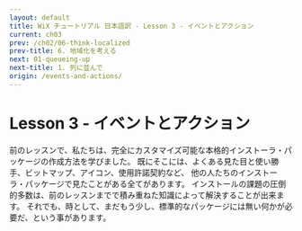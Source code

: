 ```yaml
---
layout: default
title: WiX チュートリアル 日本語訳 - Lesson 3 - イベントとアクション
current: ch03
prev: /ch02/06-think-localized
prev-title: 6. 地域化を考える
next: 01-queueing-up
next-title: 1. 列に並んで
origin: /events-and-actions/
---
```

#  Lesson 3 - イベントとアクション

前のレッスンで、私たちは、完全にカスタマイズ可能な本格的インストーラ・パッケージの作成方法を学びました。
既にそこには、よくある見た目と使い勝手、ビットマップ、アイコン、使用許諾契約など、
他の人たちのインストーラ・パッケージで見たことがある全てがあります。
インストールの課題の圧倒的多数は、前のレッスンまでで積み重ねた知識によって解決することが出来ます。
それでも、時として、まだもう少し、標準的なパッケージには無い何かが必要だ、という事があります。